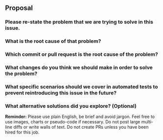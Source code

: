 ## Proposal

### Please re-state the problem that we are trying to solve in this issue.

### What is the root cause of that problem?

### Which commit or pull request is the root cause of the problem?

### What changes do you think we should make in order to solve the problem?
<!-- DO NOT POST CODE DIFFS -->

### What specific scenarios should we cover in automated tests to prevent reintroducing this issue in the future?
<!-- Clearly describe the different test cases you recommend adding or updating. Explain how they will ensure the problem is fully covered and that any future changes do not cause a regression. Consider edge cases, input variations, and typical user interactions that could trigger this issue. To get guidance on how to write tests, refer to the [README.md](https://github.com/Expensify/App/blob/main/tests/README.md) in the tests folder. -->

### What alternative solutions did you explore? (Optional)

**Reminder:** Please use plain English, be brief and avoid jargon. Feel free to use images, charts or pseudo-code if necessary. Do not post large multi-line diffs or write walls of text. Do not create PRs unless you have been hired for this job.

<!---
ATTN: Contributor+

You are the first line of defense in making sure every proposal has a clear and easily understood problem with a "root cause". Do not approve any proposals that lack a satisfying explanation to the first two prompts. It is CRITICALLY important that we understand the root cause at a minimum even if the solution doesn't directly address it. When we avoid this step, we can end up solving the wrong problems entirely or just writing hacks and workarounds.

Instructions for how to review a proposal:

1. Address each contributor proposal one at a time and address each part of the question one at a time e.g. if a solution looks acceptable, but the stated problem is not clear, then you should provide feedback and make suggestions to improve each prompt before moving on to the next. Avoid responding to all sections of a proposal at once. Move from one question to the next each time asking the contributor to "Please update your original proposal and tag me again when it's ready for review".

2. Limit excessive conversation and moderate issues to keep them on track. If someone is doing any of the following things, please kindly and humbly course-correct them:

- Posting PRs.
- Posting large multi-line diffs (this is basically a PR).
- Skipping any of the required questions.
- Not using the proposal template at all.
- Suggesting that an existing issue is related to the current issue before a problem or root cause has been established.
- Excessively wordy explanations.

3. Choose the first proposal that has a reasonable answer to all the required questions.
-->
